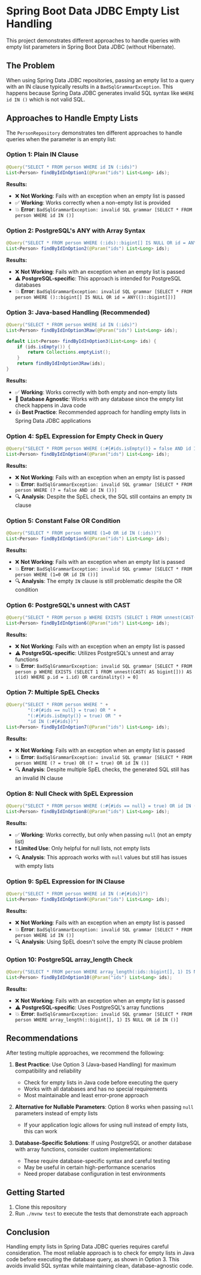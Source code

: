 # Spring Boot Data JDBC Empty List Handling

This project demonstrates different approaches to handle queries with empty list parameters in Spring Boot Data JDBC (without Hibernate).

## The Problem

When using Spring Data JDBC repositories, passing an empty list to a query with an IN clause typically results in a `BadSqlGrammarException`. This happens because Spring Data JDBC generates invalid SQL syntax like `WHERE id IN ()` which is not valid SQL.

## Approaches to Handle Empty Lists

The `PersonRepository` demonstrates ten different approaches to handle queries when the parameter is an empty list:

### Option 1: Plain IN Clause
```java
@Query("SELECT * FROM person WHERE id IN (:ids)")
List<Person> findByIdInOption1(@Param("ids") List<Long> ids);
```

**Results:**
- ❌ **Not Working**: Fails with an exception when an empty list is passed
- ✅ **Working**: Works correctly when a non-empty list is provided
- 💥 **Error**: `BadSqlGrammarException: invalid SQL grammar [SELECT * FROM person WHERE id IN ()]`

### Option 2: PostgreSQL's ANY with Array Syntax
```java
@Query("SELECT * FROM person WHERE (:ids)::bigint[] IS NULL OR id = ANY((:ids)::bigint[])")
List<Person> findByIdInOption2(@Param("ids") List<Long> ids);
```

**Results:**
- ❌ **Not Working**: Fails with an exception when an empty list is passed
- ⚠️ **PostgreSQL-specific**: This approach is intended for PostgreSQL databases
- 💥 **Error**: `BadSqlGrammarException: invalid SQL grammar [SELECT * FROM person WHERE ()::bigint[] IS NULL OR id = ANY(()::bigint[])]`

### Option 3: Java-based Handling (Recommended)
```java
@Query("SELECT * FROM person WHERE id IN (:ids)")
List<Person> findByIdInOption3Raw(@Param("ids") List<Long> ids);

default List<Person> findByIdInOption3(List<Long> ids) {
    if (ids.isEmpty()) {
        return Collections.emptyList();
    }
    return findByIdInOption3Raw(ids);
}
```

**Results:**
- ✅ **Working**: Works correctly with both empty and non-empty lists
- 🌟 **Database Agnostic**: Works with any database since the empty list check happens in Java code
- 👍 **Best Practice**: Recommended approach for handling empty lists in Spring Data JDBC applications

### Option 4: SpEL Expression for Empty Check in Query
```java
@Query("SELECT * FROM person WHERE (:#{#ids.isEmpty()} = false AND id IN (:ids))")
List<Person> findByIdInOption4(@Param("ids") List<Long> ids);
```

**Results:**
- ❌ **Not Working**: Fails with an exception when an empty list is passed
- 💥 **Error**: `BadSqlGrammarException: invalid SQL grammar [SELECT * FROM person WHERE (? = false AND id IN ())]`
- 🔍 **Analysis**: Despite the SpEL check, the SQL still contains an empty `IN` clause

### Option 5: Constant False OR Condition
```java
@Query("SELECT * FROM person WHERE (1=0 OR id IN (:ids))")
List<Person> findByIdInOption5(@Param("ids") List<Long> ids);
```

**Results:**
- ❌ **Not Working**: Fails with an exception when an empty list is passed
- 💥 **Error**: `BadSqlGrammarException: invalid SQL grammar [SELECT * FROM person WHERE (1=0 OR id IN ())]`
- 🔍 **Analysis**: The empty `IN` clause is still problematic despite the OR condition

### Option 6: PostgreSQL's unnest with CAST
```java
@Query("SELECT * FROM person p WHERE EXISTS (SELECT 1 FROM unnest(CAST(:ids AS bigint[])) AS i(id) WHERE p.id = i.id) OR cardinality(:ids) = 0")
List<Person> findByIdInOption6(@Param("ids") List<Long> ids);
```

**Results:**
- ❌ **Not Working**: Fails with an exception when an empty list is passed
- ⚠️ **PostgreSQL-specific**: Utilizes PostgreSQL's unnest and array functions
- 💥 **Error**: `BadSqlGrammarException: invalid SQL grammar [SELECT * FROM person p WHERE EXISTS (SELECT 1 FROM unnest(CAST( AS bigint[])) AS i(id) WHERE p.id = i.id) OR cardinality() = 0]`

### Option 7: Multiple SpEL Checks
```java
@Query("SELECT * FROM person WHERE " +
        "(:#{#ids == null} = true) OR " +
        "(:#{#ids.isEmpty()} = true) OR " +
        "id IN (:#{#ids})")
List<Person> findByIdInOption7(@Param("ids") List<Long> ids);
```

**Results:**
- ❌ **Not Working**: Fails with an exception when an empty list is passed
- 💥 **Error**: `BadSqlGrammarException: invalid SQL grammar [SELECT * FROM person WHERE (? = true) OR (? = true) OR id IN ()]`
- 🔍 **Analysis**: Despite multiple SpEL checks, the generated SQL still has an invalid IN clause

### Option 8: Null Check with SpEL Expression
```java
@Query("SELECT * FROM person WHERE (:#{#ids == null} = true) OR id IN (:#{#ids})")
List<Person> findByIdInOption8(@Param("ids") List<Long> ids);
```

**Results:**
- ✅ **Working**: Works correctly, but only when passing `null` (not an empty list)
- ❗ **Limited Use**: Only helpful for null lists, not empty lists
- 🔍 **Analysis**: This approach works with `null` values but still has issues with empty lists

### Option 9: SpEL Expression for IN Clause
```java
@Query("SELECT * FROM person WHERE id IN (:#{#ids})")
List<Person> findByIdInOption9(@Param("ids") List<Long> ids);
```

**Results:**
- ❌ **Not Working**: Fails with an exception when an empty list is passed
- 💥 **Error**: `BadSqlGrammarException: invalid SQL grammar [SELECT * FROM person WHERE id IN ()]`
- 🔍 **Analysis**: Using SpEL doesn't solve the empty IN clause problem

### Option 10: PostgreSQL array_length Check
```java
@Query("SELECT * FROM person WHERE array_length(:ids::bigint[], 1) IS NULL OR id IN (:ids)")
List<Person> findByIdInOption10(@Param("ids") List<Long> ids);
```

**Results:**
- ❌ **Not Working**: Fails with an exception when an empty list is passed
- ⚠️ **PostgreSQL-specific**: Uses PostgreSQL's array functions
- 💥 **Error**: `BadSqlGrammarException: invalid SQL grammar [SELECT * FROM person WHERE array_length(::bigint[], 1) IS NULL OR id IN ()]`

## Recommendations

After testing multiple approaches, we recommend the following:

1. **Best Practice**: Use Option 3 (Java-based Handling) for maximum compatibility and reliability
   - Check for empty lists in Java code before executing the query
   - Works with all databases and has no special requirements
   - Most maintainable and least error-prone approach

2. **Alternative for Nullable Parameters**: Option 8 works when passing `null` parameters instead of empty lists
   - If your application logic allows for using null instead of empty lists, this can work

3. **Database-Specific Solutions**: If using PostgreSQL or another database with array functions, consider custom implementations:
   - These require database-specific syntax and careful testing
   - May be useful in certain high-performance scenarios
   - Need proper database configuration in test environments

## Getting Started

1. Clone this repository
2. Run `./mvnw test` to execute the tests that demonstrate each approach

## Conclusion

Handling empty lists in Spring Data JDBC queries requires careful consideration. The most reliable approach is to check for empty lists in Java code before executing the database query, as shown in Option 3. This avoids invalid SQL syntax while maintaining clean, database-agnostic code.

